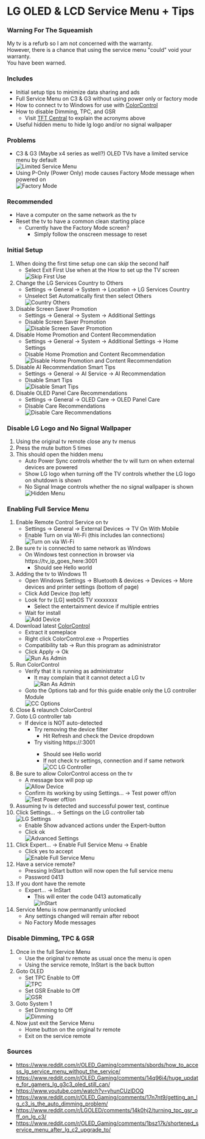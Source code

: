 # LG OLED & LCD Service Menu + Tips

### Warning For The Squeamish
My tv is a refurb so I am not concerned with the warranty.<br>
However, there is a chance that using the service menu "could" void your warranty.<br>
You have been warned.

### Includes
- Initial setup tips to minimize data sharing and ads
- Full Service Menu on C3 & G3 without using power only or factory mode
- How to connect tv to Windows for use with [ColorControl](https://github.com/Maassoft/ColorControl "ColorControl")
- How to disable Dimming, TPC, and GSR
	- Visit [TFT Central](https://tftcentral.co.uk/articles/oled-dimming-confusion-apl-abl-asbl-tpc-and-gsr-explained "TFT Central") to explain the acronyms above
- Useful hidden menu to hide lg logo and/or no signal wallpaper

### Problems
- C3 & G3 (Maybe x4 series as well?) OLED TVs have a limited service menu by default
<br>![Limited Service Menu](https://raw.githubusercontent.com/fritolays/notes/main/lg_oled/images/limited_menu.jpg "Limited Service Menu")
- Using P-Only (Power Only) mode causes Factory Mode message when powered on
<br>![Factory Mode](https://raw.githubusercontent.com/fritolays/notes/main/lg_oled/images/factory_mode.jpg "Factory Mode")

### Recommended
- Have a computer on the same network as the tv
- Reset the tv to have a common clean starting place
	- Currently have the Factory Mode screen?
		- Simply follow the onscreen message to reset

### Initial Setup
1. When doing the first time setup one can skip the second half
	- Select Exit First Use when at the How to set up the TV screen
<br>![Skip First Use](https://raw.githubusercontent.com/fritolays/notes/main/lg_oled/images/skip_first_use.jpg "Skip First Use")
1. Change the LG Services Country to Others
	- Settings -> General -> System -> Location -> LG Services Country
	- Unselect Set Automatically first then select Others
<br>![Country Others](https://raw.githubusercontent.com/fritolays/notes/main/lg_oled/images/set_country_others.jpg "Country Others")
1. Disable Screen Saver Promotion
	- Settings -> General -> System -> Additional Settings
	- Disable Screen Saver Promotion
<br>![Disable Screen Saver Promotion](https://raw.githubusercontent.com/fritolays/notes/main/lg_oled/images/disable_ads_03-screen_saver_promo.jpg "Disable Screen Saver Promotion")
1. Disable Home Promotion and Content Recommendation
	- Settings -> General -> System -> Additional Settings -> Home Settings
	- Disable Home Promotion and Content Recommendation
<br>![Disable Home Promotion and Content Recommendation](https://raw.githubusercontent.com/fritolays/notes/main/lg_oled/images/disable_ads_04-home_promo_content.jpg "Disable Home Promotion and Content Recommendation")
1. Disable AI Recommendation Smart Tips
	- Settings -> General -> AI Service -> AI Recommendation
	- Disable Smart Tips
<br>![Disable Smart Tips](https://raw.githubusercontent.com/fritolays/notes/main/lg_oled/images/disable_ads_01-smart_tips.jpg "Disable Smart Tips")
1. Disable OLED Panel Care Recommendations
	- Settings -> General -> OLED Care -> OLED Panel Care
	- Disable Care Recommendations
<br>![Disable Care Recommendations](https://raw.githubusercontent.com/fritolays/notes/main/lg_oled/images/disable_ads_02-care_tips.jpg "Disable Care Recommendations")

### Disable LG Logo and No Signal Wallpaper
1. Using the original tv remote close any tv menus
1. Press the mute button 5 times
1. This should open the hidden menu
	- Auto Power Sync controls whether the tv will turn on when external devices are powered
	- Show LG logo when turning off the TV controls whether the LG logo on shutdown is shown
	- No Signal Image controls whether the no signal wallpaper is shown
<br>![Hidden Menu](https://raw.githubusercontent.com/fritolays/notes/main/lg_oled/images/disable_logo_wallpaper.jpg "Hidden Menu")

### Enabling Full Service Menu
1. Enable Remote Control Service on tv
	- Settings -> General -> External Devices -> TV On With Mobile
	- Enable Turn on via Wi-Fi (this includes lan connections)
<br>![Turn on via Wi-Fi](https://raw.githubusercontent.com/fritolays/notes/main/lg_oled/images/enable_remote_control.jpg "Turn on via Wi-Fi")
1. Be sure tv is connected to same network as Windows
	- On Windows test connection in browser via https://tv_ip_goes_here:3001
		- Should see Hello world
1. Adding the tv to Windows 11
	- Open Windows Settings -> Bluetooth & devices -> Devices -> More devices and printer settings (bottom of page)
	- Click Add Device (top left)
	- Look for tv [LG] webOS TV xxxxxxxx
		- Select the entertainment device if multiple entries
	- Wait for install
<br>![Add Device](https://raw.githubusercontent.com/fritolays/notes/main/lg_oled/images/add_tv_windows.jpg "Add Device")
1. Download latest [ColorControl](https://github.com/Maassoft/ColorControl "ColorControl")
	- Extract it someplace
	- Right click ColorControl.exe -> Properties
	- Compatibility tab -> Run this program as administrator
	- Click Apply -> Ok
<br>![Run As Admin](https://raw.githubusercontent.com/fritolays/notes/main/lg_oled/images/cc_01-set_run_as_admin.jpg "Run As Admin")
1. Run ColorControl
	- Verify that it is running as administrator
		- It may complain that it cannot detect a LG tv
<br>![Ran As Admin](https://raw.githubusercontent.com/fritolays/notes/main/lg_oled/images/cc_02-verify_run_as_admin.jpg "Ran As Admin")
	- Goto the Options tab and for this guide enable only the LG controller Module
<br>![CC Options](https://raw.githubusercontent.com/fritolays/notes/main/lg_oled/images/cc_03-options.jpg "CC Options")
1. Close & relaunch ColorControl
1. Goto LG controller tab
	- If device is NOT auto-detected
		- Try removing the device filter
			- Hit Refresh and check the Device dropdown
		- Try visiting https://<tv-ip>:3001
			- Should see Hello world
			- If not check tv settings, connection and if same network
<br>![CC LG Controller](https://raw.githubusercontent.com/fritolays/notes/main/lg_oled/images/cc_04-lg_controller.jpg "CC LG Controller")
1. Be sure to allow ColorControl access on the tv
	- A message box will pop up 
<br>![Allow Device](https://raw.githubusercontent.com/fritolays/notes/main/lg_oled/images/allow_device.jpg "Allow Device")
	- Confirm its working by using Settings... -> Test power off/on
<br>![Test Power off/on](https://raw.githubusercontent.com/fritolays/notes/main/lg_oled/images/cc_06-lg_test.jpg "Test Power off/on")
1. Assuming tv is detected and successful power test, continue
1. Click Settings... -> Settings on the LG controller tab
<br>![LG Settings](https://raw.githubusercontent.com/fritolays/notes/main/lg_oled/images/cc_07-lg_set_settings.jpg "LG Settings")
	- Enable Show advanced actions under the Expert-button
	- Click ok
<br>![Advanced Settings](https://raw.githubusercontent.com/fritolays/notes/main/lg_oled/images/cc_08-lg_settings.jpg "Advanced Settings")
1. Click Expert... -> Enable Full Service Menu -> Enable
	- Click yes to accept
<br>![Enable Full Service Menu](https://raw.githubusercontent.com/fritolays/notes/main/lg_oled/images/cc_09-enable_full_service_menu.jpg "Enable Full Service Menu")
1. Have a service remote?
	- Pressing InStart button will now open the full service menu
	- Password 0413
1. If you dont have the remote
	- Expert... -> InStart
		- This will enter the code 0413 automatically
<br>![InStart](https://raw.githubusercontent.com/fritolays/notes/main/lg_oled/images/cc_10-open_service_menu.jpg "InStart")
1. Service Menu is now permanantly unlocked
	- Any settings changed will remain after reboot
	- No Factory Mode messages

### Disable Dimming, TPC & GSR
1. Once in the full Service Menu
	- Use the original tv remote as usual once the menu is open
	- Using the service remote, InStart is the back button
1. Goto OLED
	- Set TPC Enable to Off
<br>![TPC](https://raw.githubusercontent.com/fritolays/notes/main/lg_oled/images/service_menu_01-oled_tpc.jpg "TPC")
	- Set GSR Enable to Off
<br>![GSR](https://raw.githubusercontent.com/fritolays/notes/main/lg_oled/images/service_menu_02-oled_gsr.jpg "GSR")
1. Goto System 1
	- Set Dimming to Off
<br>![Dimming](https://raw.githubusercontent.com/fritolays/notes/main/lg_oled/images/service_menu_03-system1_dimming.jpg "Dimming")
1. Now just exit the Service Menu
	- Home button on the original tv remote
	- Exit on the service remote

### Sources
- https://www.reddit.com/r/OLED_Gaming/comments/sbords/how_to_access_lg_service_menu_without_the_service/
- https://www.reddit.com/r/OLED_Gaming/comments/14q96i4/huge_update_for_gamers_lg_g3c3_oled_still_can/
- https://www.youtube.com/watch?v=yhunCUzlDOQ
- https://www.reddit.com/r/OLED_Gaming/comments/17n7nt9/getting_an_lg_c3_is_the_auto_dimming_problem/
- https://www.reddit.com/r/LGOLED/comments/14k0hj2/turning_tpc_gsr_off_on_lg_c3/
- https://www.reddit.com/r/OLED_Gaming/comments/1bsz17k/shortened_service_menu_after_lg_c2_upgrade_to/